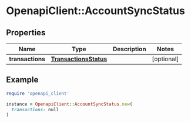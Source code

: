 # OpenapiClient::AccountSyncStatus

## Properties

| Name | Type | Description | Notes |
| ---- | ---- | ----------- | ----- |
| **transactions** | [**TransactionsStatus**](TransactionsStatus.md) |  | [optional] |

## Example

```ruby
require 'openapi_client'

instance = OpenapiClient::AccountSyncStatus.new(
  transactions: null
)
```

